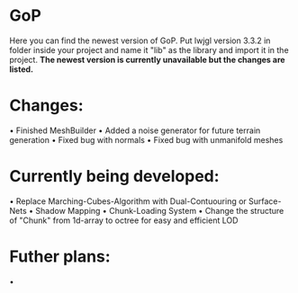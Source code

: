 # GoP
Here you can find the newest version of GoP. Put lwjgl version 3.3.2 in folder inside your project and name it "lib" as the library and import it in the project.
<b>The newest version is currently unavailable but the changes are listed.</b>

# Changes:
• Finished MeshBuilder
• Added a noise generator for future terrain generation
• Fixed bug with normals
• Fixed bug with unmanifold meshes<br />

# Currently being developed:
• Replace Marching-Cubes-Algorithm with Dual-Contuouring or Surface-Nets
• Shadow Mapping
• Chunk-Loading System
• Change the structure of "Chunk" from 1d-array to octree for easy and efficient LOD<br />

# Futher plans:
• 
